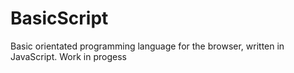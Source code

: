 # BasicScript
Basic orientated programming language for the browser, written in JavaScript. Work in progess
